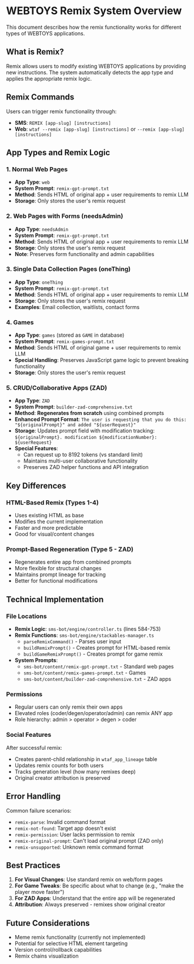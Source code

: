 # WEBTOYS Remix System Overview

This document describes how the remix functionality works for different types of WEBTOYS applications.

## What is Remix?

Remix allows users to modify existing WEBTOYS applications by providing new instructions. The system automatically detects the app type and applies the appropriate remix logic.

## Remix Commands

Users can trigger remix functionality through:
- **SMS**: `REMIX [app-slug] [instructions]`
- **Web**: `wtaf --remix [app-slug] [instructions]` or `--remix [app-slug] [instructions]`

## App Types and Remix Logic

### 1. Normal Web Pages
- **App Type**: `web`
- **System Prompt**: `remix-gpt-prompt.txt`
- **Method**: Sends HTML of original app + user requirements to remix LLM
- **Storage**: Only stores the user's remix request

### 2. Web Pages with Forms (needsAdmin)
- **App Type**: `needsAdmin`
- **System Prompt**: `remix-gpt-prompt.txt`
- **Method**: Sends HTML of original app + user requirements to remix LLM
- **Storage**: Only stores the user's remix request
- **Note**: Preserves form functionality and admin capabilities

### 3. Single Data Collection Pages (oneThing)
- **App Type**: `oneThing`
- **System Prompt**: `remix-gpt-prompt.txt`
- **Method**: Sends HTML of original app + user requirements to remix LLM
- **Storage**: Only stores the user's remix request
- **Examples**: Email collection, waitlists, contact forms

### 4. Games
- **App Type**: `games` (stored as `GAME` in database)
- **System Prompt**: `remix-games-prompt.txt`
- **Method**: Sends HTML of original game + user requirements to remix LLM
- **Special Handling**: Preserves JavaScript game logic to prevent breaking functionality
- **Storage**: Only stores the user's remix request

### 5. CRUD/Collaborative Apps (ZAD)
- **App Type**: `ZAD`
- **System Prompt**: `builder-zad-comprehensive.txt`
- **Method**: **Regenerates from scratch** using combined prompts
- **Enhanced Prompt Format**: `The user is requesting that you do this: "${originalPrompt}" and added "${userRequest}"`
- **Storage**: Updates prompt field with modification tracking: `${originalPrompt}. modification ${modificationNumber}: ${userRequest}`
- **Special Features**:
  - Can request up to 8192 tokens (vs standard limit)
  - Maintains multi-user collaborative functionality
  - Preserves ZAD helper functions and API integration

## Key Differences

### HTML-Based Remix (Types 1-4)
- Uses existing HTML as base
- Modifies the current implementation
- Faster and more predictable
- Good for visual/content changes

### Prompt-Based Regeneration (Type 5 - ZAD)
- Regenerates entire app from combined prompts
- More flexible for structural changes
- Maintains prompt lineage for tracking
- Better for functional modifications

## Technical Implementation

### File Locations
- **Remix Logic**: `sms-bot/engine/controller.ts` (lines 584-753)
- **Remix Functions**: `sms-bot/engine/stackables-manager.ts`
  - `parseRemixCommand()` - Parses user input
  - `buildRemixPrompt()` - Creates prompt for HTML-based remix
  - `buildGameRemixPrompt()` - Creates prompt for game remix
- **System Prompts**:
  - `sms-bot/content/remix-gpt-prompt.txt` - Standard web pages
  - `sms-bot/content/remix-games-prompt.txt` - Games
  - `sms-bot/content/builder-zad-comprehensive.txt` - ZAD apps

### Permissions
- Regular users can only remix their own apps
- Elevated roles (coder/degen/operator/admin) can remix ANY app
- Role hierarchy: admin > operator > degen > coder

### Social Features
After successful remix:
- Creates parent-child relationship in `wtaf_app_lineage` table
- Updates remix counts for both users
- Tracks generation level (how many remixes deep)
- Original creator attribution is preserved

## Error Handling

Common failure scenarios:
- `remix-parse`: Invalid command format
- `remix-not-found`: Target app doesn't exist
- `remix-permission`: User lacks permission to remix
- `remix-original-prompt`: Can't load original prompt (ZAD only)
- `remix-unsupported`: Unknown remix command format

## Best Practices

1. **For Visual Changes**: Use standard remix on web/form pages
2. **For Game Tweaks**: Be specific about what to change (e.g., "make the player move faster")
3. **For ZAD Apps**: Understand that the entire app will be regenerated
4. **Attribution**: Always preserved - remixes show original creator

## Future Considerations

- Meme remix functionality (currently not implemented)
- Potential for selective HTML element targeting
- Version control/rollback capabilities
- Remix chains visualization